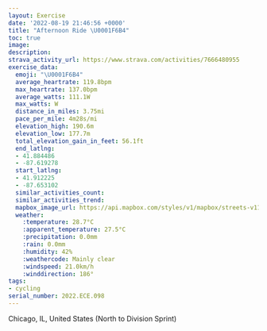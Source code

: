 ```yaml
---
layout: Exercise
date: '2022-08-19 21:46:56 +0000'
title: "Afternoon Ride \U0001F6B4"
toc: true
image:
description:
strava_activity_url: https://www.strava.com/activities/7666480955
exercise_data:
  emoji: "\U0001F6B4"
  average_heartrate: 119.8bpm
  max_heartrate: 137.0bpm
  average_watts: 111.1W
  max_watts: W
  distance_in_miles: 3.75mi
  pace_per_mile: 4m28s/mi
  elevation_high: 190.6m
  elevation_low: 177.7m
  total_elevation_gain_in_feet: 56.1ft
  end_latlng:
  - 41.884486
  - -87.619278
  start_latlng:
  - 41.912225
  - -87.653102
  similar_activities_count:
  similar_activities_trend:
  mapbox_image_url: https://api.mapbox.com/styles/v1/mapbox/streets-v11/static/path-5+787af2-1.0(k~x~F%7Cv~uORBFE%7C%40EBIC%7D%40BeBCOCeA%40QCaCJm%40FQTWdAcBh%40c%40%40G%5Ca%40b%40%7B%40hAgBf%40g%40FWHOEIRSXm%40d%40u%40%60%40e%40T%5D%60%40g%40xA_Ch%40u%40DOT%5BREVm%40j%40m%40%3FIj%40_AP_%40%60%40e%40lDcG%7CAaCP%5B%5Cg%40RSRc%40b%40m%40r%40mAn%40u%40HEPOTg%40RUh%40u%40Rm%40RYz%40aA%3FOLc%40d%40u%40Fq%40AU%40yCCmBWyBAg%40DiACu%40%3FoEDQ%40QGmBB%5DDGNDHCf%40VTCXFJ%3FPFP%40NEfBEPB%5CAv%40B%60%40IX%40x%40ExAS%3FDH%3F%7CBOLBbBOtA%40RBl%40EfBCvDALBL%3Fx%40H%60%40%3FRBnBSnA%40n%40Kn%40BJDj%40GL%40d%40CLC%60DMLFh%40DFEZCHBZD%60BKj%40Dv%40EtBBd%40ELDXC%60%40Dt%40Cr%40%40%60AA%5CDNAVI%60%40A%60%40ERDBHP%3FEFJBBF%60%40PMwA%60Ev%40dA%5BXRZBFYFGFFTEH%40EET%3FVEEB%40M%5CBLHl%40Aj%40WRJDCl%40FNN%40MFBHCNKFKFA%40%5CFADJJBBGDsE%3FFi%40FA%5BP%5DDESQSCVWEEQ%3F_%40e%40o%40eA%5Bu%40AgAKBr%40e%40AIZELQrAYSn%40WDQcC%3F%5D%40Y%3Fq%40H%7B%40A_%40%40y%40HOEw%40Ds%40AGDSGK%3FQQES%40a%40CfAY%40%5DAYKgAQQOg%40t%40e%40C%5BH_%40AQFI%3FGLu%40IOWIEOCMBu%40G%5DBo%40AKCOIII%40AOBu%40RUCKEOMy%40Cu%40FUDC%40QD%40%3FIDC%3FKMaAGOA_%40H%5B%40cAJ_%40L%3Fd%40JP%3FNL%5EA%40EJIF%40DCV%40%40ESg%40HFNXPUNIBGLm%40B%5D%3Fc%40H%7B%40Ek%40IqCIw%40GyBCIECD%40FGJQ%3FTFJ%3FIJKBCD%3F%40K),pin-s-s+e5b22e(-87.65311,41.91222),pin-s-f+89ae00(-87.61927999999997,41.88448)/auto/800x800?access_token=pk.eyJ1Ijoiam9zaGJlY2ttYW4iLCJhIjoiY205eWR2aDd1MWZ6djJrbXc4a3M0bWZleiJ9.XiG9OWkNcZk2QzjJbxLB4A
  weather:
    :temperature: 28.7°C
    :apparent_temperature: 27.5°C
    :precipitation: 0.0mm
    :rain: 0.0mm
    :humidity: 42%
    :weathercode: Mainly clear
    :windspeed: 21.0km/h
    :winddirection: 186°
tags:
- cycling
serial_number: 2022.ECE.098
---
```

Chicago, IL, United States (North to Division Sprint)
